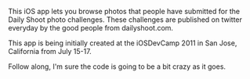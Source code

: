 This iOS app lets you browse photos that people have submitted for the Daily Shoot
photo challenges. These challenges are published on twitter everyday by the good
people from dailyshoot.com.

This app is being initially created at the iOSDevCamp 2011 in San Jose, California
from July 15-17. 

Follow along, I'm sure the code is going to be a bit crazy as it goes.
